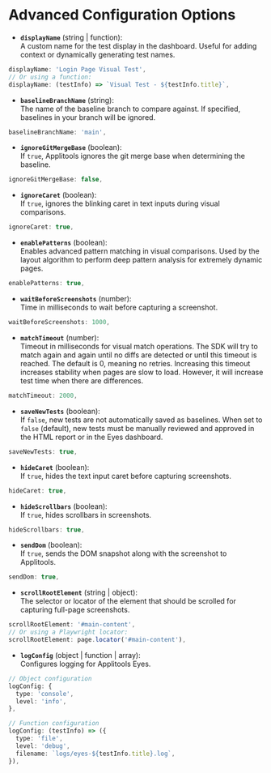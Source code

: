 # Advanced Configuration Options

- **`displayName`** (string | function):  
  A custom name for the test display in the dashboard. Useful for adding context or dynamically generating test names.

```typescript
displayName: 'Login Page Visual Test',
// Or using a function:
displayName: (testInfo) => `Visual Test - ${testInfo.title}`,
```

- **`baselineBranchName`** (string):  
  The name of the baseline branch to compare against. If specified, baselines in your branch will be ignored.

```typescript
baselineBranchName: 'main',
```

- **`ignoreGitMergeBase`** (boolean):  
  If `true`, Applitools ignores the git merge base when determining the baseline.

```typescript
ignoreGitMergeBase: false,
```

- **`ignoreCaret`** (boolean):  
  If `true`, ignores the blinking caret in text inputs during visual comparisons.

```typescript
ignoreCaret: true,
```

- **`enablePatterns`** (boolean):  
  Enables advanced pattern matching in visual comparisons. Used by the layout algorithm to perform deep pattern analysis for extremely dynamic pages.

```typescript
enablePatterns: true,
```

- **`waitBeforeScreenshots`** (number):  
  Time in milliseconds to wait before capturing a screenshot.

```typescript
waitBeforeScreenshots: 1000,
```

- **`matchTimeout`** (number):  
  Timeout in milliseconds for visual match operations. The SDK will try to match again and again until no diffs are detected or until this timeout is reached. The default is 0, meaning no retries. Increasing this timeout increases stability when pages are slow to load. However, it will increase test time when there are differences.

```typescript
matchTimeout: 2000,
```

- **`saveNewTests`** (boolean):  
  If `false`, new tests are not automatically saved as baselines. When set to `false` (default), new tests must be manually reviewed and approved in the HTML report or in the Eyes dashboard.

```typescript
saveNewTests: true,
```

- **`hideCaret`** (boolean):  
  If `true`, hides the text input caret before capturing screenshots.

```typescript
hideCaret: true,
```

- **`hideScrollbars`** (boolean):  
  If `true`, hides scrollbars in screenshots.

```typescript
hideScrollbars: true,
```

- **`sendDom`** (boolean):  
  If `true`, sends the DOM snapshot along with the screenshot to Applitools.

```typescript
sendDom: true,
```

- **`scrollRootElement`** (string | object):  
  The selector or locator of the element that should be scrolled for capturing full-page screenshots.

```typescript
scrollRootElement: '#main-content',
// Or using a Playwright locator:
scrollRootElement: page.locator('#main-content'),
```

- **`logConfig`** (object | function | array):  
  Configures logging for Applitools Eyes.

```typescript
// Object configuration
logConfig: {
  type: 'console',
  level: 'info',
},

// Function configuration
logConfig: (testInfo) => ({
  type: 'file',
  level: 'debug',
  filename: `logs/eyes-${testInfo.title}.log`,
}),
```
